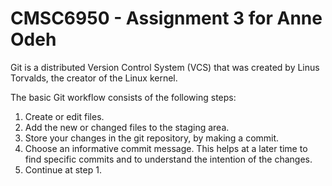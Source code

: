 # CMSC6950 - Assignment 3 for Anne Odeh
Git is a distributed Version Control System (VCS) that was created by
Linus Torvalds, the creator of the Linux kernel. 

The basic Git workflow consists of the following steps: 
1. Create or edit files.
2. Add the new or changed files to the staging area.
3. Store your changes in the git repository, by making a commit.
4. Choose an informative commit message. This helps at a later time to find
   specific commits and to understand the intention of the changes.
5. Continue at step 1. 
 
